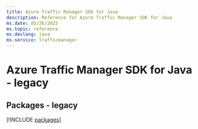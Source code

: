 ```yaml
---
title: Azure Traffic Manager SDK for Java
description: Reference for Azure Traffic Manager SDK for Java
ms.date: 05/26/2025
ms.topic: reference
ms.devlang: java
ms.service: trafficmanager
---
```

# Azure Traffic Manager SDK for Java - legacy
## Packages - legacy
[!INCLUDE [packages](traffic-manager-index.md)]